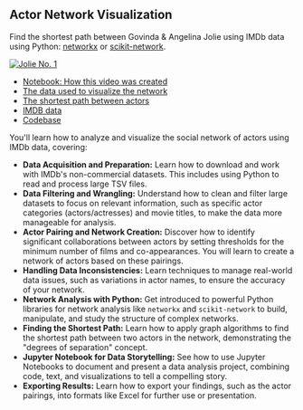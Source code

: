 ## Actor Network Visualization

Find the shortest path between Govinda & Angelina Jolie using IMDb data using Python: [networkx](https://pypi.org/project/networkx/) or [scikit-network](https://pypi.org/project/scikit-network).

[![Jolie No. 1](https://i.ytimg.com/vi_webp/lcwMsPxPIjc/sddefault.webp)](https://youtu.be/lcwMsPxPIjc)

- [Notebook: How this video was created](https://github.com/sanand0/jolie-no-1/blob/master/jolie-no-1.ipynb)
- [The data used to visualize the network](https://github.com/sanand0/jolie-no-1/blob/master/imdb-actor-pairing.ipynb)
- [The shortest path between actors](https://github.com/sanand0/jolie-no-1/blob/master/shortest-path.ipynb)
- [IMDB data](https://developer.imdb.com/non-commercial-datasets/)
- [Codebase](https://github.com/sanand0/jolie-no-1)

You'll learn how to analyze and visualize the social network of actors using IMDb data, covering:

- **Data Acquisition and Preparation:** Learn how to download and work with IMDb's non-commercial datasets. This includes using Python to read and process large TSV files.
- **Data Filtering and Wrangling:** Understand how to clean and filter large datasets to focus on relevant information, such as specific actor categories (actors/actresses) and movie titles, to make the data more manageable for analysis.
- **Actor Pairing and Network Creation:** Discover how to identify significant collaborations between actors by setting thresholds for the minimum number of films and co-appearances. You will learn to create a network of actors based on these pairings.
- **Handling Data Inconsistencies:** Learn techniques to manage real-world data issues, such as variations in actor names, to ensure the accuracy of your network.
- **Network Analysis with Python:** Get introduced to powerful Python libraries for network analysis like `networkx` and `scikit-network` to build, manipulate, and study the structure of complex networks.
- **Finding the Shortest Path:** Learn how to apply graph algorithms to find the shortest path between two actors in the network, demonstrating the "degrees of separation" concept.
- **Jupyter Notebook for Data Storytelling:** See how to use Jupyter Notebooks to document and present a data analysis project, combining code, text, and visualizations to tell a compelling story.
- **Exporting Results:** Learn how to export your findings, such as the actor pairings, into formats like Excel for further use or presentation.
